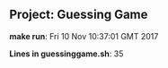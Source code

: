 ## Project: Guessing Game

**make run**: Fri 10 Nov 10:37:01 GMT 2017

**Lines in guessinggame.sh**: 35

